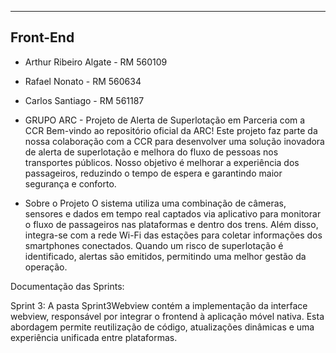 ---------
Front-End
---------

- Arthur Ribeiro Algate - RM 560109
- Rafael Nonato - RM 560634
- Carlos Santiago - RM 561187

- GRUPO ARC - Projeto de Alerta de Superlotação em Parceria com a CCR
Bem-vindo ao repositório oficial da ARC! Este projeto faz parte da nossa colaboração com a CCR para desenvolver uma solução inovadora de alerta de superlotação e melhora do fluxo de pessoas  nos transportes públicos. Nosso objetivo é melhorar a experiência dos passageiros, reduzindo o tempo de espera e garantindo maior segurança e conforto.

- Sobre o Projeto
O sistema utiliza uma combinação de câmeras, sensores e dados em tempo real captados via aplicativo para monitorar o fluxo de passageiros nas plataformas e dentro dos trens. Além disso, integra-se com a rede Wi-Fi das estações para coletar informações dos smartphones conectados. Quando um risco de superlotação é identificado, alertas são emitidos, permitindo uma melhor gestão da operação.


Documentação das Sprints:

Sprint 3: A pasta Sprint3Webview contém a implementação da interface webview, responsável por integrar o frontend à aplicação móvel nativa. Esta abordagem permite reutilização de código, atualizações dinâmicas e uma experiência unificada entre plataformas.